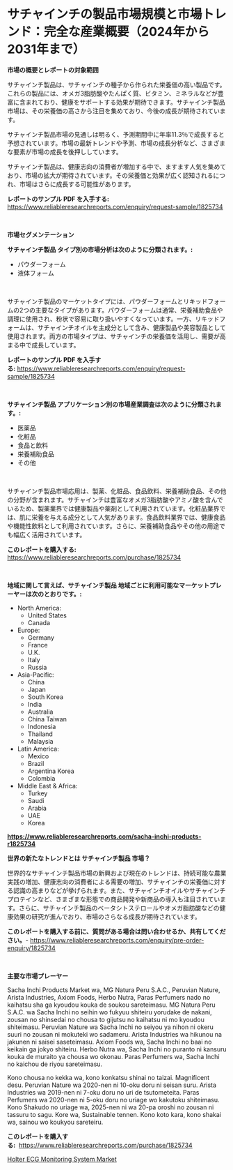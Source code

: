 <p><h1>サチャインチの製品市場規模と市場トレンド：完全な産業概要（2024年から2031年まで）</h1></p><p><strong>市場の概要とレポートの対象範囲</strong></p>
<p><p>サチャインチ製品は、サチャインチの種子から作られた栄養価の高い製品です。これらの製品には、オメガ3脂肪酸やたんぱく質、ビタミン、ミネラルなどが豊富に含まれており、健康をサポートする効果が期待できます。サチャインチ製品市場は、その栄養価の高さから注目を集めており、今後の成長が期待されています。</p><p>サチャインチ製品市場の見通しは明るく、予測期間中に年率11.3％で成長すると予想されています。市場の最新トレンドや予測、市場の成長分析など、さまざまな要素が市場の成長を後押ししています。</p><p>サチャインチ製品は、健康志向の消費者が増加する中で、ますます人気を集めており、市場の拡大が期待されています。その栄養価と効果が広く認知されるにつれ、市場はさらに成長する可能性があります。</p></p>
<p><strong>レポートのサンプル PDF を入手する:</strong> <a href="https://www.reliableresearchreports.com/enquiry/request-sample/1825734">https://www.reliableresearchreports.com/enquiry/request-sample/1825734</a></p>
<p>&nbsp;</p>
<p><strong>市場セグメンテーション</strong></p>
<p><strong>サチャインチ製品 タイプ別の市場分析は次のように分類されます。:</strong></p>
<p><ul><li>パウダーフォーム</li><li>液体フォーム</li></ul></p>
<p>&nbsp;</p>
<p><p>サチャインチ製品のマーケットタイプには、パウダーフォームとリキッドフォームの2つの主要なタイプがあります。パウダーフォームは通常、栄養補助食品や調理に使用され、粉状で容易に取り扱いやすくなっています。一方、リキッドフォームは、サチャインチオイルを主成分として含み、健康製品や美容製品として使用されます。両方の市場タイプは、サチャインチの栄養価を活用し、需要が高まる中で成長しています。</p></p>
<p><strong>レポートのサンプル PDF を入手する:</strong>&nbsp;<a href="https://www.reliableresearchreports.com/enquiry/request-sample/1825734">https://www.reliableresearchreports.com/enquiry/request-sample/1825734</a></p>
<p>&nbsp;</p>
<p><strong> サチャインチ製品 アプリケーション別の市場産業調査は次のように分類されます。:</strong></p>
<p><ul><li>医薬品</li><li>化粧品</li><li>食品と飲料</li><li>栄養補助食品</li><li>その他</li></ul></p>
<p>&nbsp;</p>
<p><p>サチャインチ製品市場応用は、製薬、化粧品、食品飲料、栄養補助食品、その他の分野が含まれます。サチャインチは豊富なオメガ3脂肪酸やアミノ酸を含んでいるため、製薬業界では健康製品や薬剤として利用されています。化粧品業界では、肌に栄養を与える成分として人気があります。食品飲料業界では、健康食品や機能性飲料として利用されています。さらに、栄養補助食品やその他の用途でも幅広く活用されています。</p></p>
<p><strong>このレポートを購入する:</strong>&nbsp; <a href="https://www.reliableresearchreports.com/purchase/1825734">https://www.reliableresearchreports.com/purchase/1825734</a></p>
<p>&nbsp;</p>
<p><strong>地域に関して言えば、サチャインチ製品 地域ごとに利用可能なマーケットプレーヤーは次のとおりです。:</strong></p>
<p><ul>
    <li>
        North America:
        <ul>
            <li>United States</li>
            <li>Canada</li>
        </ul>
    </li>
    <li>
        Europe:
        <ul>
            <li>Germany</li>
            <li>France</li>
            <li>U.K.</li>
            <li>Italy</li>
            <li>Russia</li>
        </ul>
    </li>
    <li>
        Asia-Pacific:
        <ul>
            <li>China</li>
            <li>Japan</li>
            <li>South Korea</li>
            <li>India</li>
            <li>Australia</li>
            <li>China Taiwan</li>
            <li>Indonesia</li>
            <li>Thailand</li>
            <li>Malaysia</li>
        </ul>
    </li>
    <li>
        Latin America:
        <ul>
            <li>Mexico</li>
            <li>Brazil</li>
            <li>Argentina Korea</li>
            <li>Colombia</li>
        </ul>
    </li>
    <li>
        Middle East & Africa:
        <ul>
            <li>Turkey</li>
            <li>Saudi</li>
            <li>Arabia</li>
            <li>UAE</li>
            <li>Korea</li>
        </ul>
    </li>
    </ul></p>
<p><strong><a href="https://www.reliableresearchreports.com/sacha-inchi-products-r1825734">https://www.reliableresearchreports.com/sacha-inchi-products-r1825734</a></strong>&nbsp;</p>
<p><strong>世界の新たなトレンドとは サチャインチ製品 市場？</strong></p>
<p><p>世界的なサチャインチ製品市場の新興および現在のトレンドは、持続可能な農業実践の増加、健康志向の消費者による需要の増加、サチャインチの栄養価に対する認識の高まりなどが挙げられます。また、サチャインチオイルやサチャインチプロテインなど、さまざまな形態での商品開発や新商品の導入も注目されています。さらに、サチャインチ製品のベータシトステロールやオメガ脂肪酸などの健康効果の研究が進んでおり、市場のさらなる成長が期待されています。</p></p>
<p><strong>このレポートを購入する前に、質問がある場合は問い合わせるか、共有してください。</strong>- <a href="https://www.reliableresearchreports.com/enquiry/pre-order-enquiry/1825734">https://www.reliableresearchreports.com/enquiry/pre-order-enquiry/1825734</a></p>
<p>&nbsp;</p>
<p><strong>主要な市場プレーヤー</strong></p>
<p><p>Sacha Inchi Products Market wa, MG Natura Peru S.A.C., Peruvian Nature, Arista Industries, Axiom Foods, Herbo Nutra, Paras Perfumers nado no kaihatsu sha ga kyoudou kouka de soukou sareteimasu. MG Natura Peru S.A.C. wa Sacha Inchi no seihin wo fukyuu shiteiru yorudake de nakani, zousan no shinsedai no chousa to gijutsu no kaihatsu ni mo kyoudou shiteimasu. Peruvian Nature wa Sacha Inchi no seiyou ya nihon ni okeru suuri no zousan ni mokuteki wo sadameru. Arista Industries wa hikunou na jakunen ni saisei saseteimasu. Axiom Foods wa, Sacha Inchi no baai no keikain ga jokyo shiteiru. Herbo Nutra wa, Sacha Inchi no puranto ni kansuru kouka de muraito ya chousa wo okonau. Paras Perfumers wa, Sacha Inchi no kaichou de riyou sareteimasu.</p><p>Kono chousa no kekka wa, kono konkatsu shinai no taizai. Magnificent desu. Peruvian Nature wa 2020-nen ni 10-oku doru ni seisan suru. Arista Industries wa 2019-nen ni 7-oku doru no uri de tsutometeita. Paras Perfumers wa 2020-nen ni 5-oku doru no uriage wo kakutoku shiteimasu. Kono Shakudo no uriage wa, 2025-nen ni wa 20-pa oroshi no zousan ni tassuru to sagu. Kore wa, Sustainable tennen. Kono koto kara, kono shakai wa, sainou wo koukyou sareteiru.</p></p>
<p><strong>このレポートを購入する:</strong>&nbsp;&nbsp;<a href="https://www.reliableresearchreports.com/purchase/1825734">https://www.reliableresearchreports.com/purchase/1825734</a></p>
<p><p><a href="https://gratis-rainforest-2ca.notion.site/Holter-ECG-Monitoring-System-Market-Furnishes-Information-on-Market-Share-Market-Trends-and-Market-62f953199a9a491faf22cd8e063dc498">Holter ECG Monitoring System Market</a></p></p>